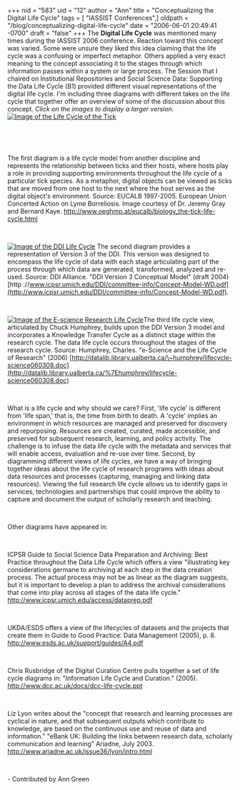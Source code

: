 +++
nid = "583"
uid = "12"
author = "Ann"
title = "Conceptualizing the Digital Life Cycle"
tags = [ "IASSIST Conferences",]
oldpath = "/blog/conceptualizing-digital-life-cycle"
date = "2006-06-01 20:49:41 -0700"
draft = "false"
+++
The **Digital Life Cycle** was mentioned many times during the IASSIST
2006 conference. Reaction toward this concept was varied. Some were
unsure they liked this idea claiming that the life cycle was a confusing
or imperfect metaphor. Others applied a very exact meaning to the
concept associating it to the stages through which information passes
within a system or large process. The Session that I chaired on
Institutional Repositories and Social Science Data: Supporting the Data
Life Cycle (B1) provided different visual representations of the digital
life cycle. I'm including three diagrams with different takes on the
life cycle that together offer an overview of some of the discussion
about this concept. *Click on the images to display a larger
version.*[![Image of the Life Cycle of the
Tick](http://www.iassistdata.org/files/images/ticklifecycleB.gif)](http://www.iassistdata.org/files/images/ticklifecycle.jpg)

 

 

The first diagram is a life cycle model from another discipline and
represents the relationship between ticks and their hosts, where hosts
play a role in providing supporting environments throughout the life
cycle of a particular tick species. As a metaphor, digital objects can
be viewed as ticks that are moved from one host to the next where the
host serves as the digital object's environment. Source: EUCALB
1997-2005. European Union Concerted Action on Lyme Borreliosis. Image
courtesy of Dr. Jeremy Gray and Bernard Kaye.
<http://www.oeghmp.at/eucalb/biology_the-tick-life-cycle.html>

 

[![Image of the DDI Life
Cycle](http://www.iassistdata.org/files/images/DDIlifecycleB.gif)](http://www.iassistdata.org/files/images/DDIlifecycle.jpg)
The second diagram provides a representation of Version 3 of the DDI.
This version was designed to encompass the life cycle of data with each
stage articulating part of the process through which data are generated,
transformed, analyzed and re-used. Source: DDI Alliance. "DDI Version 3
Conceptual Model" (draft 2004) [http
://www.icpsr.umich.edu/DDI/committee-info/Concept-Model-WD.pdf](http://www.icpsr.umich.edu/DDI/committee-info/Concept-Model-WD.pdf).

 

[![Image of the E-science Research Life
Cycle](http://www.iassistdata.org/files/images/esciencelifecycleB.gif)](http://www.iassistdata.org/files/images/esciencelifecycle.jpg)The
third life cycle view, articulated by Chuck Humphrey, builds upon the
DDI Version 3 model and incorporates a Knowledge Transfer Cycle as a
distinct stage within the research cycle. The data life cycle occurs
throughout the stages of the research cycle. Source: Humphrey, Charles.
"e-Science and the Life Cycle of Research" (2006)
[http://datalib.library.ualberta.ca/\~humphrey/lifecycle-science060308.doc](http://datalib.library.ualberta.ca/%7Ehumphrey/lifecycle-science060308.doc)

 

What is a life cycle and why should we care? First, 'life cycle' is
different from 'life span,' that is, the time from birth to death. A
'cycle' implies an environment in which resources are managed and
preserved for discovery and repurposing. Resources are created, curated,
made accessible, and preserved for subsequent research, learning, and
policy activity. The challenge is to infuse the data life cycle with the
metadata and services that will enable access, evaluation and re-use
over time. Second, by diagramming different views of life cycles, we
have a way of bringing together ideas about the life cycle of research
programs with ideas about data resources and processes (capturing,
managing and linking data resources). Viewing the full research life
cycle allows us to identify gaps in services, technologies and
partnerships that could improve the ability to capture and document the
output of scholarly research and teaching.

 

Other diagrams have appeared in:

 

ICPSR Guide to Social Science Data Preparation and Archiving: Best
Practice throughout the Data Life Cycle which offers a view
"illustrating key considerations germane to archiving at each step in
the data creation process. The actual process may not be as linear as
the diagram suggests, but it is important to develop a plan to address
the archival considerations that come into play across all stages of the
data life cycle." <http://www.icpsr.umich.edu/access/dataprep.pdf>

 

UKDA/ESDS offers a view of the lifecycles of datasets and the projects
that create them in Guide to Good Practice: Data Management (2005), p.
8. <http://www.esds.ac.uk/support/guides/A4.pdf>

 

Chris Rusbridge of the Digital Curation Centre pulls together a set of
life cycle diagrams in: "Information Life Cycle and Curation." (2005).
<http://www.dcc.ac.uk/docs/dcc-life-cycle.ppt>

 

Liz Lyon writes about the "concept that research and learning processes
are cyclical in nature, and that subsequent outputs which contribute to
knowledge, are based on the continuous use and reuse of data and
information." \"eBank UK: Building the links between research data,
scholarly communication and learning\" Ariadne, July 2003.
<http://www.ariadne.ac.uk/issue36/lyon/intro.html>

 

\- Contributed by Ann Green
